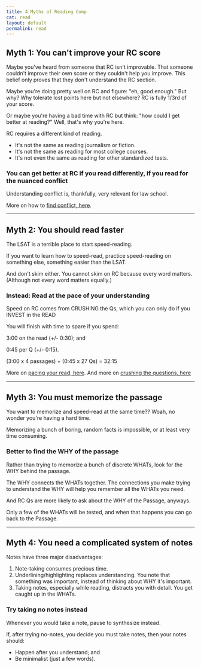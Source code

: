 ```yaml
---
title: 4 Myths of Reading Comp
cat: read
layout: default
permalink: read
---
```


## Myth 1: You can't improve your RC score

Maybe you've heard from someone that RC isn't improvable. That someone couldn't improve their own score or they couldn't help you improve. This belief only proves that they don't understand the RC section.

Maybe you're doing pretty well on RC and figure: "eh, good enough." But why? Why tolerate lost points here but not elsewhere? RC is fully 1/3rd of your score.

Or maybe you're having a bad time with RC but think: "how could I get better at reading?" Well, that's why you're here.

RC requires a different kind of reading.

- It's not the same as reading journalism or fiction.
- It's not the same as reading for most college courses.
- It's not even the same as reading for other standardized tests.

### You can get better at RC if you read differently, if you read for the nuanced conflict

Understanding conflict is, thankfully, very relevant for law school.

More on how to [find conflict, here](conflict.html).

---

## Myth 2: You should read faster

The LSAT is a terrible place to start speed-reading.

If you want to learn how to speed-read, practice speed-reading on something else, something easier than the LSAT.

And don't skim either. You cannot skim on RC because every word matters. (Although not every word matters equally.)

### Instead: Read at the pace of your understanding

Speed on RC comes from CRUSHING the Qs, which you can only do if you INVEST in the READ

You will finish with time to spare if you spend:

3:00 on the read (+/- 0:30); and

0:45 per Q (+/- 0:15).

(3:00 x 4 passages) + (0:45 x 27 Qs) = 32:15

More on [pacing your read, here](pace.html).
And more on [crushing the questions, here](eliminate.html)

---

## Myth 3: You must memorize the passage

You want to memorize and speed-read at the same time?? Woah, no wonder you're having a hard time.

Memorizing a bunch of boring, random facts is impossible, or at least very time consuming.

### Better to find the WHY of the passage

Rather than trying to memorize a bunch of discrete WHATs, look for the WHY behind the passage. 

The WHY connects the WHATs together. The connections you make trying to understand the WHY will help you remember all the WHATs you need.

And RC Qs are more likely to ask about the WHY of the Passage, anyways.

Only a few of the WHATs will be tested, and when that happens you can go back to the Passage.

---

## Myth 4: You need a complicated system of notes

Notes have three major disadvantages:

1. Note-taking consumes precious time.
1. Underlining/highlighting replaces understanding. You note that something was important, instead of thinking about WHY it's important.
1. Taking notes, especially while reading, distracts you with detail. You get caught up in the WHATs.

### Try taking no notes instead

Whenever you would take a note, pause to synthesize instead.

If, after trying no-notes, you decide you must take notes, then your notes should:

- Happen after you understand; and
- Be minimalist (just a few words).
